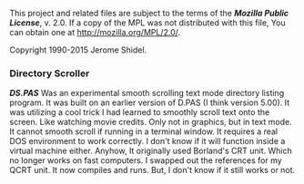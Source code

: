 This project and related files are subject to the terms of the **_Mozilla Public License_**, 
v. 2.0. If a copy of the MPL was not distributed with this file, You can obtain one at 
http://mozilla.org/MPL/2.0/.

Copyright 1990-2015 Jerome Shidel.

### Directory Scroller

**_DS.PAS_** Was an experimental smooth scrolling text mode directory listing program. It 
was built on an earlier version of D.PAS (I think version 5.00). It was utilizing a cool
trick I had learned to smoothly scroll text onto the screen. Like watching movie credits. 
Only not in graphics, but in text mode. It cannot smooth scroll if running in a terminal
window. It requires a real DOS environment to work correctly. I don't know if it will function
inside a virtual machine either. Anyhow, It originally used Borland's CRT unit. Which no longer
works on fast computers. I swapped out the references for my QCRT unit. It now compiles and
runs. But, I don't know if it still works or not.  